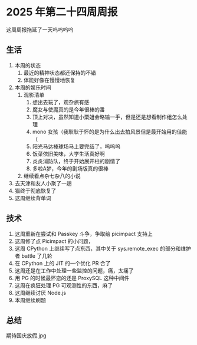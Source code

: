# 2025 年第二十四周周报

这周周报拖延了一天呜呜呜呜

## 生活

1. 本周的状态
    1. 最近的精神状态都还保持的不错
    2. 体能好像在慢慢地恢复
2. 本周的娱乐时间
    1. 观影清单
        1. 想出去玩了，观杂旅有感
        2. 魔女与使魔真的是今年很棒的番
        3. 顶上对决，虽然知道小栗姐会略输一手，但是还是想看制作组怎么处理
        4. mono 女孩（我耿耿于怀的是为什么出去拍风景但是最开始用的佳能（
        5. 阳光马达棒球场马上要完结了，呜呜呜
        6. 饭菜依旧美味，大学生活真好啊
        7. 炎炎消防队，终于开始展开柱的剧情了
        8. 多啦A梦，今年的剧场版真的很棒
    2. 继续看点杂七杂八的小说
3. 去天津和友人小聚了一趟
4. 猫终于彻底恢复了
5. 这周继续背单词

## 技术

1. 这周重新在尝试和 Passkey 斗争，争取给 picimpact 支持上
2. 这周修了点 Picimpact 的小问题，
3. 这周 CPython 上继续写了点东西，其中关于 sys.remote_exec 的部分和维护者 battle 了几轮
4. 在 CPython 上的 JIT 的一个优化 PR 合了
5. 这周还是在工作中处理一些监控的问题，痛，太痛了
6. 用 PG 的时候最怀恋的还是 ProxySQL 这种中间件
7. 这周在疯狂处理 PG 可观测性的东西，麻了
8. 这周继续讨厌 Node.js
9. 本周继续刷题

## 总结

期待国庆放假.jpg

